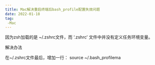 ```yaml
---
title: Mac解决重启终端后bash_profile配置失效问题
date: 2022-01-18
tag:
 -Mac
---
```


因为zsh加载的是 ~/.zshrc文件，而 ‘.zshrc’ 文件中并没有定义任务环境变量。

解决办法

在~/.zshrc文件最后，增加一行：
source ~/.bash_profilema